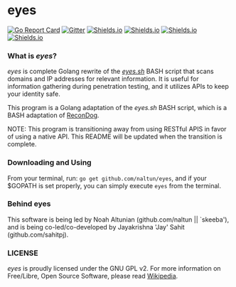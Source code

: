 # eyes
[![Go Report Card](https://goreportcard.com/badge/github.com/naltun/eyes)](https://goreportcard.com/report/github.com/naltun/eyes) [![Gitter](https://img.shields.io/gitter/room/nwjs/nw.js.svg)](https://gitter.im/eyes-dev) [![Shields.io](https://img.shields.io/badge/free%20software-support%20free%2Flibre%20software-yellow.svg)](https://en.wikipedia.org/wiki/Free_software) [![Shields.io](https://img.shields.io/badge/license-GPLv2-blue.svg)](https://opensource.org/licenses/GPL-2.0) [![Shields.io](https://img.shields.io/badge/developed%20on-GNU%2FLinux-purple.svg)](https://www.debian.org/releases/jessie/amd64/ch01s02.html.en) [![Shields.io](https://img.shields.io/badge/developed%20on-MacOS-purple.svg)]()

### What is _eyes_?
_eyes_ is complete Golang rewrite of the [_eyes.sh_](https://github.com/naltun/eyes.sh) BASH script that scans domains and IP addresses for relevant information. It is useful for information gathering during penetration testing, and it utilizes APIs to keep your identity safe.

This program is a Golang adaptation of the _eyes.sh_ BASH script, which is a BASH adaptation of [ReconDog](https://github.com/UltimateHackers/ReconDog).

NOTE: This program is transitioning away from using RESTful APIS in favor of using a native API. This README will be updated when the transition is complete.

### Downloading and Using
From your terminal, run: `go get github.com/naltun/eyes`, and if your $GOPATH is set properly, you can simply execute `eyes` from the terminal.

### Behind eyes
This software is being led by Noah Altunian (github.com/naltun || `skeeba'), and is being co-led/co-developed by Jayakrishna 'Jay' Sahit (github.com/sahitpj).

### LICENSE
_eyes_ is proudly licensed under the GNU GPL v2. For more information on Free/Libre, Open Source Software, please read [Wikipedia](https://en.wikipedia.org/wiki/Free_and_open-source_software).

